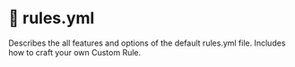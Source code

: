 # 🌟 rules.yml

Describes the all features and options of the default rules.yml file. Includes how to craft your own Custom Rule.
